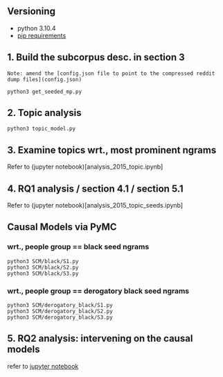 ## Versioning

 - python 3.10.4
 - [pip requirements](requirements.txt)

## 1. Build the subcorpus desc. in section 3

    Note: amend the [config.json file to point to the compressed reddit dump files](config.json)

```
python3 get_seeded_mp.py
```

## 2. Topic analysis 

```
python3 topic_model.py
```

## 3. Examine topics wrt., most prominent ngrams

Refer to (jupyter notebook)[analysis_2015_topic.ipynb]

## 4. RQ1 analysis / section 4.1 / section 5.1

Refer to (jupyter notebook)[analysis_2015_topic_seeds.ipynb]

## Causal Models via PyMC

### wrt., people group == black seed ngrams

```
python3 SCM/black/S1.py
python3 SCM/black/S2.py
python3 SCM/black/S3.py
```

### wrt., people group == derogatory black seed ngrams

```
python3 SCM/derogatory_black/S1.py
python3 SCM/derogatory_black/S2.py
python3 SCM/derogatory_black/S3.py
```

## 5. RQ2 analysis: intervening on the causal models

refer to [jupyter notebook](causal_models.ipynb)


